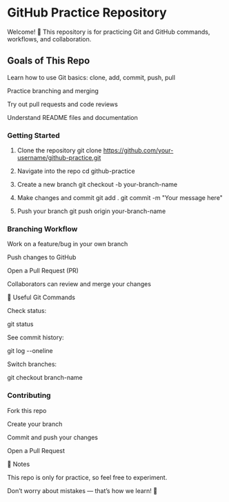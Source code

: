 # GitHub Practice Repository

Welcome! 🎉 This repository is for practicing Git and GitHub commands, workflows, and collaboration.

## Goals of This Repo

Learn how to use Git basics: clone, add, commit, push, pull

Practice branching and merging

Try out pull requests and code reviews

Understand README files and documentation

### Getting Started
1. Clone the repository
git clone https://github.com/your-username/github-practice.git

2. Navigate into the repo
cd github-practice

3. Create a new branch
git checkout -b your-branch-name

4. Make changes and commit
git add .
git commit -m "Your message here"

5. Push your branch
git push origin your-branch-name

### Branching Workflow

Work on a feature/bug in your own branch

Push changes to GitHub

Open a Pull Request (PR)

Collaborators can review and merge your changes

📖 Useful Git Commands

Check status:

git status


See commit history:

git log --oneline


Switch branches:

git checkout branch-name

### Contributing

Fork this repo

Create your branch

Commit and push your changes

Open a Pull Request

📝 Notes

This repo is only for practice, so feel free to experiment.

Don’t worry about mistakes — that’s how we learn! 🚀
